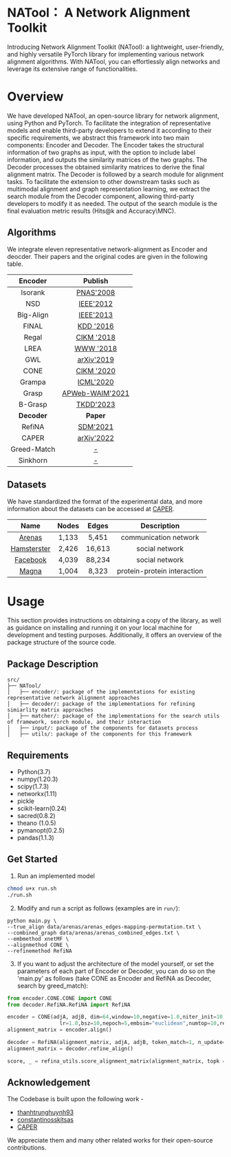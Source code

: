 # NATool： A Network Alignment Toolkit
Introducing Network Alignment Toolkit (NATool): a lightweight, user-friendly, and highly versatile PyTorch library for implementing various network alignment algorithms. With NATool, you can effortlessly align networks and leverage its extensive range of functionalities.

# Overview

We have developed NATool, an open-source library for network alignment, using Python and PyTorch. To facilitate the integration of representative models and enable third-party developers to extend it according to their specific requirements, we abstract this framework into two main components: Encoder and Decoder. The Encoder takes the structural information of two graphs as input, with the option to include label information, and outputs the similarity matrices of the two graphs. The Decoder processes the obtained similarity matrices to derive the final alignment matrix. The Decoder is followed by a search module for alignment tasks. To facilitate the extension to other downstream tasks such as multimodal alignment and graph representation learning, we extract the search module from the Decoder component, allowing third-party developers to modify it as needed. The output of the search module is the final evaluation metric results (Hits@k and Accuracy\MNC).

## Algorithms

We integrate eleven representative network-alignment as Encoder and deocder. Their papers and the original codes are given in the following table.

|   Encoder   |     Publish     |
|:--------:|:------------:|
|  Isorank     |    [PNAS'2008](https://www.pnas.org/content/105/35/12763)    |
|  NSD       |    [IEEE'2012](https://ieeexplore.ieee.org/document/5975146)    |
|  Big-Align  |  [IEEE'2013](https://ieeexplore.ieee.org/abstract/document/6729523)  |
|  FINAL   |  [KDD '2016](https://dl.acm.org/doi/abs/10.1145/2939672.2939766)  |
|  Regal     |    [CIKM '2018](https://dl.acm.org/doi/10.1145/3269206.3271788)    |
|  LREA        |    [WWW '2018](https://dl.acm.org/doi/10.1145/3178876.3186128)    |
|  GWL  |  [arXiv'2019](https://arxiv.org/abs/1901.06003)  |
|  CΟΝΕ   |  [CIKM '2020](https://dl.acm.org/doi/10.1145/3340531.3412136)  |
| Grampa        | [ICML'2020](https://dl.acm.org/doi/abs/10.5555/3524938.3525218) |
|  Grasp        |    [APWeb-WAIM'2021](https://link.springer.com/chapter/10.1007/978-3-030-85896-4_4)    |
| B-Grasp        | [TKDD'2023](https://dl.acm.org/doi/full/10.1145/3561058) |
|   **Decoder**   |     **Paper**     |
|  RefiNA  |  [SDM'2021](https://epubs.siam.org/doi/abs/10.1137/1.9781611976700.20)  |
|  CAPER  |  [arXiv'2022](https://arxiv.org/abs/2208.10682)  |
|  Greed-Match  |  [-](-)   |
|  Sinkhorn  | [-](-)  |

## Datasets

We have standardized the format of the experimental data, and more information about the datasets can be accessed at [CAPER](https://github.com/GemsLab/CAPER).

| Name | Nodes | Edges  | Description
|:--------:|:-------:|:-------:|:--------:|
| [Arenas](https://dl.acm.org/doi/abs/10.1145/2487788.2488173) | 1,133 | 5,451 | communication network
| [Hamsterster](https://dl.acm.org/doi/abs/10.1145/2487788.2488173) | 2,426 | 16,613 | social network
| [Facebook](http://snap.stanford.edu/data/) | 4,039 | 88,234 | social network
| [Magna](https://academic.oup.com/bioinformatics/article/30/20/2931/2422208?login=false) | 1,004 | 8,323 | protein-protein interaction

# Usage

This section provides instructions on obtaining a copy of the library, as well as guidance on installing and running it on your local machine for development and testing purposes. Additionally, it offers an overview of the package structure of the source code.

## Package Description

```
src/
├── NATool/
│   ├── encoder/: package of the implementations for existing representative network alignment approaches
│   ├── decoder/: package of the implementations for refining simiarlity matrix approaches
│   ├── matcher/: package of the implementations for the search utils of framework, search module, and their interaction
│   ├── input/: package of the components for datasets process
│   ├── utils/: package of the components for this framework
```

## Requirements

- Python(3.7)
- numpy(1.20.3) 
- scipy(1.7.3) 
- networkx(1.11) 
- pickle 
- scikit-learn(0.24)
- sacred(0.8.2) 
- theano (1.0.5) 
- pymanopt(0.2.5) 
- pandas(1.1.3) 

## Get Started

1. Run an implemented model

```bash
chmod u+x run.sh
./run.sh
```

2. Modify and run a script as follows (examples are in `run/`):

```
python main.py \
--true_align data/arenas/arenas_edges-mapping-permutation.txt \
--combined_graph data/arenas/arenas_combined_edges.txt \
--embmethod xnetMF \
--alignmethod CONE \
--refinemethod RefiNA 
```

3. If you want to adjust the architecture of the model yourself, or set the parameters of each part of Encoder or Decoder, you can do so on the 'main.py' as follows (take CONE as Encoder and RefiNA as Decoder, search by greed_match):
```python
from encoder.CONE.CONE import CONE
from decoder.RefiNA.RefiNA import RefiNA

encoder = CONE(adjA, adjB, dim=64,window=10,negative=1.0,niter_init=10,reg_init=1.0, \
                 lr=1.0,bsz=10,nepoch=5,embsim="euclidean",numtop=10,reg_align=0.05,niter_align=10)
alignment_matrix = encoder.align()

decoder = RefiNA(alignment_matrix, adjA, adjB, token_match=1, n_update=1, iter=100)
alignment_matrix = decoder.refine_align()

score, _ = refina_utils.score_alignment_matrix(alignment_matrix, topk = 1, true_alignments = true_align)
```

## Acknowledgement
The Codebase is built upon the following work -
- [thanhtrunghuynh93](https://github.com/thanhtrunghuynh93/networkAlignment)
- [constantinosskitsas](https://github.com/constantinosskitsas/Framework_GraphAlignment)
- [CAPER](https://github.com/GemsLab/CAPER)

We appreciate them and many other related works for their open-source contributions.

